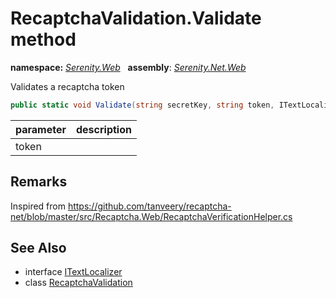 # RecaptchaValidation.Validate method
**namespace:** *[Serenity.Web](../../README.md#serenity.web-namespace)*   **assembly**: *[Serenity.Net.Web](../../README.md)*

Validates a recaptcha token

```csharp
public static void Validate(string secretKey, string token, ITextLocalizer localizer)
```

| parameter | description |
| --- | --- |
| token |  |

## Remarks

Inspired from https://github.com/tanveery/recaptcha-net/blob/master/src/Recaptcha.Web/RecaptchaVerificationHelper.cs

## See Also

* interface [ITextLocalizer](../Serenity.Net.Core/../../Serenity/ITextLocalizer.md)
* class [RecaptchaValidation](../RecaptchaValidation.md)
